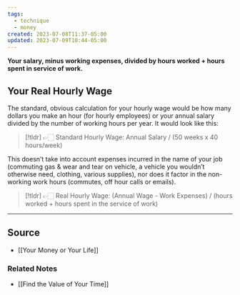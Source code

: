 ```yaml
---
tags:
  - technique
  - money
created: 2023-07-08T11:37-05:00
updated: 2023-07-09T10:44-05:00
---
```

**Your salary, minus working expenses, divided by hours worked + hours spent in service of work.**

## Your Real Hourly Wage

The standard, obvious calculation for your hourly wage would be how many dollars you make an hour (for hourly employees) or your annual salary divided by the number of working hours per year. It would look like this:

> [!tldr] 👉🏻 Standard Hourly Wage: 
Annual Salary / (50 weeks x 40 hours/week)

This doesn’t take into account expenses incurred in the name of your job (commuting gas & wear and tear on vehicle, a vehicle you wouldn’t otherwise need, clothing, various supplies), nor does it factor in the non-working work hours (commutes, off hour calls or emails).

> [!tldr] 👉🏻 Real Hourly Wage: 
(Annual Wage - Work Expenses) / (hours worked + hours spent in the service of work)

---

## Source
- [[Your Money or Your Life]]

### Related Notes
- [[Find the Value of Your Time]]